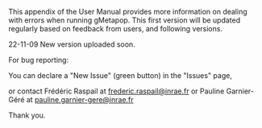This appendix of the User Manual provides more information on dealing with errors when running gMetapop. 
This first version will be updated regularly based on feedback from users, and following versions.

22-11-09 New version uploaded soon. 

For bug reporting: 

You can declare a "New Issue" (green button) in the "Issues" page,  

or contact Frédéric Raspail at frederic.raspail@inrae.fr or Pauline Garnier-Géré at pauline.garnier-gere@inrae.fr

Thank you.
